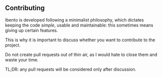 ## Contributing

Ibento is developed following a minimalist philosophy, which dictates keeping the code _simple_, usable and maintainable: this sometimes means giving up certain features.

This is why it is important to discuss whether you want to contribute to the project.

Do not create pull requests out of thin air, as I would hate to close them and waste your time.

TL;DR: any pull requests will be considered only after discussion.
